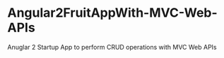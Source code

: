 # Angular2FruitAppWith-MVC-Web-APIs 
Anuglar 2 Startup App to perform CRUD operations with MVC Web APIs 
